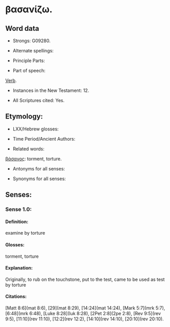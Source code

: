 # βασανίζω.

<!-- Status: S2=NeedsFinalCheck -->
<!-- Lexica used for edits: LN MM -->

## Word data

* Strongs: G09280.


* Alternate spellings: 

* Principle Parts: 

* Part of speech: 

[Verb](http://ugg.readthedocs.io/en/latest/verb.html). 

* Instances in the New Testament: 12.

* All Scriptures cited: Yes.

## Etymology: 

* LXX/Hebrew glosses: 

* Time Period/Ancient Authors: 

* Related words:

[βάσανος](../G09310/01.md): torment, torture.

* Antonyms for all senses:

* Synonyms for all senses: 

## Senses:

### Sense  1.0: 

#### Definition: 

 examine by torture 

#### Glosses: 

torment, torture

#### Explanation: 

Originally, to rub on the touchstone, put to the test, came to be used as test by torture

#### Citations: 

[Matt 8:6](mat 8:6), [29](mat 8:29), [14:24](mat 14:24), [Mark 5:7](mrk 5:7), [6:48](mrk 6:48), [Luke 8:28](luk 8:28), [2Pet 2:8](2pe 2:8), [Rev 9:5](rev 9:5), [11:10](rev 11:10), [12:2](rev 12:2), [14:10](rev 14:10), [20:10](rev 20:10).
